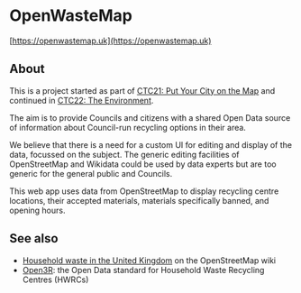 # OpenWasteMap

[https://openwastemap.uk](https://openwastemap.uk)

## About

This is a project started as part of 
[CTC21: Put Your City on the Map](https://github.com/CodeTheCity/CTC21) and continued in [CTC22: The Environment](https://github.com/CodeTheCity/CTC22).

The aim is to provide Councils and citizens with a shared Open Data source of information about Council-run recycling options in their area.

We believe that there is a need for a custom UI for editing and display of the data, focussed on the subject. The generic editing facilities of OpenStreetMap and Wikidata could be used by data experts but are too generic for the general public and Councils.

This web app uses data from OpenStreetMap to display recycling centre locations, their accepted  materials, materials specifically banned, and opening hours.

## See also

- [Household waste in the United Kingdom](https://wiki.openstreetmap.org/wiki/Household_waste_in_the_United_Kingdom) on the OpenStreetMap wiki
- [Open3R](https://github.com/OpenDataManchester/Open3R): the Open Data standard for Household Waste Recycling Centres (HWRCs)
